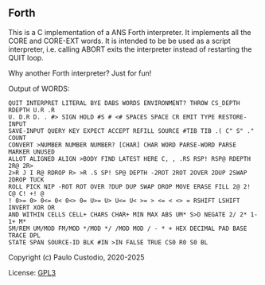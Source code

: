 Forth
-----

This is a C implementation of a ANS Forth interpreter. It implements all the 
CORE and CORE-EXT words. It is intended to be be used as a script interpreter, 
i.e. calling ABORT exits the interpreter instead of restarting the QUIT loop.

Why another Forth interpreter? Just for fun!

Output of WORDS:
```
QUIT INTERPRET LITERAL BYE DABS WORDS ENVIRONMENT? THROW CS_DEPTH RDEPTH U.R .R
U. D.R D. . #> SIGN HOLD #S # <# SPACES SPACE CR EMIT TYPE RESTORE-INPUT
SAVE-INPUT QUERY KEY EXPECT ACCEPT REFILL SOURCE #TIB TIB .( C" S" ." COUNT
CONVERT >NUMBER NUMBER NUMBER? [CHAR] CHAR WORD PARSE-WORD PARSE MARKER UNUSED
ALLOT ALIGNED ALIGN >BODY FIND LATEST HERE C, , .RS RSP! RSP@ RDEPTH 2R@ 2R>
2>R J I R@ RDROP R> >R .S SP! SP@ DEPTH -2ROT 2ROT 2OVER 2DUP 2SWAP 2DROP TUCK
ROLL PICK NIP -ROT ROT OVER ?DUP DUP SWAP DROP MOVE ERASE FILL 2@ 2! C@ C! +! @
! 0>= 0> 0<= 0< 0<> 0= U>= U> U<= U< >= > <= < <> = RSHIFT LSHIFT INVERT XOR OR
AND WITHIN CELLS CELL+ CHARS CHAR+ MIN MAX ABS UM* S>D NEGATE 2/ 2* 1- 1+ M*
SM/REM UM/MOD FM/MOD */MOD */ /MOD MOD / - * + HEX DECIMAL PAD BASE TRACE DPL
STATE SPAN SOURCE-ID BLK #IN >IN FALSE TRUE CS0 R0 S0 BL

```

Copyright (c) Paulo Custodio, 2020-2025

License: [GPL3](https://www.gnu.org/licenses/gpl-3.0.html) 
